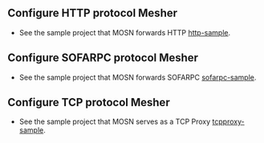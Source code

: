 ## Configure HTTP protocol Mesher
+ See the sample project that MOSN forwards HTTP [http-sample](https://github.com/alipay/sofa-mosn/blob/master/examples/en_readme/http-sample/README.md).
  
## Configure SOFARPC protocol Mesher
+ See the sample project that MOSN forwards SOFARPC [sofarpc-sample](https://github.com/alipay/sofa-mosn/blob/master/examples/en_readme/sofarpc-sample/README.md).

## Configure TCP protocol Mesher
+ See the sample project that MOSN serves as a TCP Proxy [tcpproxy-sample](https://github.com/alipay/sofa-mosn/blob/master/examples/en_readme/tcpproxy-sample/README.md).
